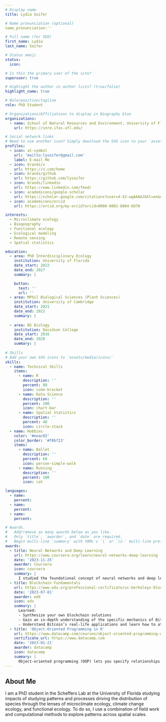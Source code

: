 ```yaml
---
# Display name
title: Lydia Soifer

# Name pronunciation (optional)
name_pronunciation:''

# Full name (for SEO)
first_name: Lydia
last_name: Soifer

# Status emoji
status:
  icon: 

# Is this the primary user of the site?
superuser: true

# Highlight the author in author lists? (true/false)
highlight_name: true

# Role/position/tagline
role: PhD Student

# Organizations/Affiliations to display in Biography blox
organizations:
  - name: School of Natural Resources and Environment, University of Florida
    url: https://snre.ifas.ufl.edu/

# Social network links
# Need to use another icon? Simply download the SVG icon to your `assets/media/icons/` folder.
profiles:
  - icon: at-symbol
    url: 'mailto:lysoifer@gmail.com'
    label: E-mail Me
  - icon: brands/x
    url: https://x.com/home
  - icon: brands/github
    url: https://github.com/lysoifer
  - icon: brands/linkedin
    url: https://www.linkedin.com/feed/
  - icon: academicons/google-scholar
    url: https://scholar.google.com/citations?user=4-X2-wgAAAAJ&hl=en&oi=sra
  - icon: academicons/orcid
    url: https://orcid.org/my-orcid?orcid=0000-0002-8004-6070

interests:
  - Microclimate ecology
  - Biogeography
  - Functional ecology
  - Ecological modeling
  - Remote sensing
  - Spatial statistics

education:
  - area: PhD Interdisciplinary Ecology
    institution: University of Florida
    date_start: 2022
    date_end: 2027
    summary: |

    button:
      text: ''
      url: ''
  - area: MPhil Biological Sciences (Plant Sciences)
    institution: University of Cambridge
    date_start: 2021
    date_end: 2022
    summary: |
     
  - area: BS Biology
    institution: Davidson College
    date_start: 2016
    date_end: 2020
    summary: |
 
# Skills
# Add your own SVG icons to `assets/media/icons/`
skills:
  - name: Technical Skills
    items:
      - name: R
        description: ''
        percent: 80
        icon: code-bracket
      - name: Data Science
        description: ''
        percent: 100
        icon: chart-bar
      - name: Spatial Statistics
        description: ''
        percent: 40
        icon: circle-stack
  - name: Hobbies
    color: '#eeac02'
    color_border: '#f0bf23'
    items:
      - name: Ballet
        description: ''
        percent: 60
        icon: person-simple-walk
      - name: Running
        description: ''
        percent: 100
        icon: cat

languages:
  - name: 
    percent: 
  - name: 
    percent: 
  - name: 
    percent: 

# Awards.
#   Add/remove as many awards below as you like.
#   Only `title`, `awarder`, and `date` are required.
#   Begin multi-line `summary` with YAML's `|` or `|2-` multi-line prefix and indent 2 spaces below.
awards:
  - title: Neural Networks and Deep Learning
    url: https://www.coursera.org/learn/neural-networks-deep-learning
    date: '2023-11-25'
    awarder: Coursera
    icon: coursera
    summary: |
      I studied the foundational concept of neural networks and deep learning. By the end, I was familiar with the significant technological trends driving the rise of deep learning; build, train, and apply fully connected deep neural networks; implement efficient (vectorized) neural networks; identify key parameters in a neural network’s architecture; and apply deep learning to your own applications.
  - title: Blockchain Fundamentals
    url: https://www.edx.org/professional-certificate/uc-berkeleyx-blockchain-fundamentals
    date: '2023-07-01'
    awarder: edX
    icon: edx
    summary: |
      Learned:
      - Synthesize your own blockchain solutions
      - Gain an in-depth understanding of the specific mechanics of Bitcoin
      - Understand Bitcoin’s real-life applications and learn how to attack and destroy Bitcoin, Ethereum, smart contracts and Dapps, and alternatives to Bitcoin’s Proof-of-Work consensus algorithm
  - title: 'Object-Oriented Programming in R'
    url: https://www.datacamp.com/courses/object-oriented-programming-with-s3-and-r6-in-r
    certificate_url: https://www.datacamp.com
    date: '2023-01-21'
    awarder: datacamp
    icon: datacamp
    summary: |
      Object-oriented programming (OOP) lets you specify relationships between functions and the objects that they can act on, helping you manage complexity in your code. This is an intermediate level course, providing an introduction to OOP, using the S3 and R6 systems. S3 is a great day-to-day R programming tool that simplifies some of the functions that you write. R6 is especially useful for industry-specific analyses, working with web APIs, and building GUIs.
---
```


## About Me

I am a PhD student in the Scheffers Lab at the University of Florida studying impacts of studying patterns and processes driving the distribution of species through the lenses of microclimate ecology, climate change ecology, and functional ecology. To do so, I use a combination of field work and computational methods to explore patterns across spatial scales.
